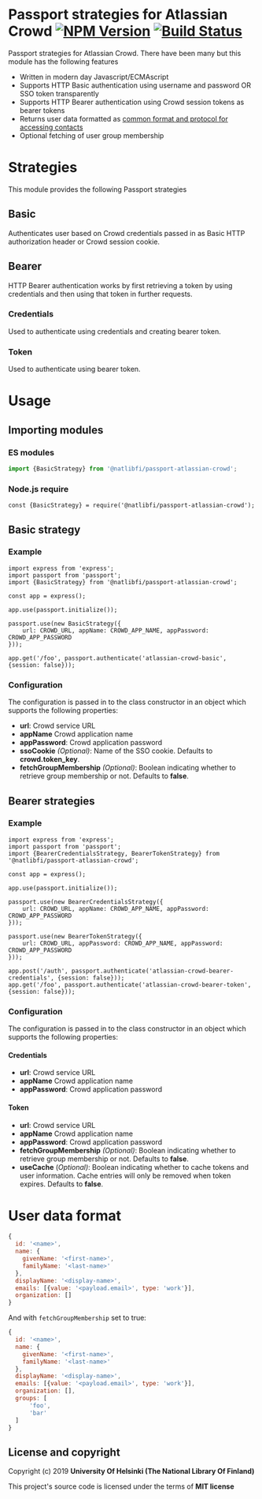 # Passport strategies for Atlassian Crowd  [![NPM Version](https://img.shields.io/npm/v/@natlibfi/passport-atlassian-crowd.svg)](https://npmjs.org/package/@natlibfi/passport-atlassian-crowd) [![Build Status](https://travis-ci.org/NatLibFi/passport-atlassian-crowd-js.svg)](https://travis-ci.org/NatLibFi/passport-atlassian-crowd-js)

Passport strategies for Atlassian Crowd. There have been many but this module has the following features
- Written in modern day Javascript/ECMAscript
- Supports HTTP Basic authentication using username and password OR SSO token transparently
- Supports HTTP Bearer authentication using Crowd session tokens as bearer tokens
- Returns user data formatted as [common format and protocol for accessing contacts](https://tools.ietf.org/html/draft-smarr-vcarddav-portable-contacts-00)
- Optional fetching of user group membership

# Strategies
This module provides the following Passport strategies
## Basic
Authenticates user based on Crowd credentials passed in as Basic HTTP authorization header or Crowd session cookie.
## Bearer
HTTP Bearer authentication works by first retrieving a token by using credentials and then using that token in further requests.
### Credentials
Used to authenticate using credentials and creating bearer token.
### Token
Used to authenticate using bearer token.

# Usage
## Importing modules
### ES modules
```js
import {BasicStrategy} from '@natlibfi/passport-atlassian-crowd';
```
### Node.js require
```
const {BasicStrategy} = require('@natlibfi/passport-atlassian-crowd');
```
## Basic strategy
### Example
```
import express from 'express';
import passport from 'passport';
import {BasicStrategy} from '@natlibfi/passport-atlassian-crowd';

const app = express();

app.use(passport.initialize());

passport.use(new BasicStrategy({
    url: CROWD_URL, appName: CROWD_APP_NAME, appPassword: CROWD_APP_PASSWORD
}));

app.get('/foo', passport.authenticate('atlassian-crowd-basic', {session: false}));
```
### Configuration
The configuration is passed in to the class constructor in an object which supports the following properties:
- **url**: Crowd service URL
- **appName** Crowd application name
- **appPassword**: Crowd application password
- **ssoCookie** *(Optional)*: Name of the SSO cookie. Defaults to **crowd.token_key**.
- **fetchGroupMembership** *(Optional)*: Boolean indicating whether to retrieve group membership or not. Defaults to **false**.
## Bearer strategies
### Example
```
import express from 'express';
import passport from 'passport';
import {BearerCredentialsStrategy, BearerTokenStrategy} from '@natlibfi/passport-atlassian-crowd';

const app = express();

app.use(passport.initialize());

passport.use(new BearerCredentialsStrategy({
    url: CROWD_URL, appName: CROWD_APP_NAME, appPassword: CROWD_APP_PASSWORD
}));

passport.use(new BearerTokenStrategy({
    url: CROWD_URL, appPassword: CROWD_APP_NAME, appPassword: CROWD_APP_PASSWORD
}));

app.post('/auth', passport.authenticate('atlassian-crowd-bearer-credentials', {session: false}));
app.get('/foo', passport.authenticate('atlassian-crowd-bearer-token', {session: false}));
```
### Configuration
The configuration is passed in to the class constructor in an object which supports the following properties:
#### Credentials
- **url**: Crowd service URL
- **appName** Crowd application name
- **appPassword**: Crowd application password

#### Token
- **url**: Crowd service URL
- **appName** Crowd application name
- **appPassword**: Crowd application password
- **fetchGroupMembership** *(Optional)*: Boolean indicating whether to retrieve group membership or not. Defaults to **false**.
- **useCache** (*Optional)*: Boolean indicating whether to cache tokens and user information. Cache entries will only be removed when token expires. Defaults to **false**.
# User data format
```js
{
  id: '<name>',
  name: {
    givenName: '<first-name>',
	familyName: '<last-name>'
  },
  displayName: '<display-name>',
  emails: [{value: '<payload.email>', type: 'work'}],
  organization: []
}
```
And with `fetchGroupMembership` set to true:
```js
{
  id: '<name>',
  name: {
    givenName: '<first-name>',
	familyName: '<last-name>'
  },
  displayName: '<display-name>',
  emails: [{value: '<payload.email>', type: 'work'}],
  organization: [],
  groups: [
      'foo',
      'bar'
  ]
}
```

## License and copyright

Copyright (c) 2019 **University Of Helsinki (The National Library Of Finland)**

This project's source code is licensed under the terms of **MIT license**
